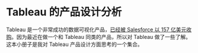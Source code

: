 # Tableau 的产品设计分析

Tableau 是一个非常成功的数据可视化产品，[已经被 Salesforce 以 157 亿美元收购](https://www.infoq.cn/article/ihiUadJC-LiCpuD3Jhby)。因为最近在做一个和 Tableau 同类的产品，所以对 Tableau 做了一些了解。这本小册子是我对 Tableau 产品设计方面思考的一个集合。
